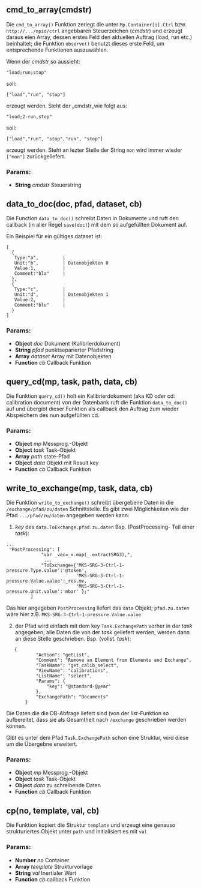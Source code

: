 

<!-- Start lib/utils.js -->

## cmd_to_array(cmdstr)

Die ```cmd_to_array()``` Funktion zerlegt die
unter ```Mp.Container[i].Ctrl``` bzw. ```http://.../mpid/ctrl```
angebbaren Steuerzeichen (_cmdstr_) und erzeugt daraus eien Array,
dessen erstes Feld den aktuellen Auftrag (load, run etc.)
beinhaltet; die Funktion ```observe()``` benutzt dieses erste Feld,
um entsprechende Funktionen auszuwählen.

Wenn der _cmdstr_ so aussieht:
```
"load;run;stop"
```
soll:
```
["load","run", "stop"]
```
erzeugt werden. Sieht der _cmdstr_wie folgt aus:
```
"load;2:run,stop"
```
soll:
```
["load","run", "stop","run", "stop"]
```
erzeugt werden. Steht an lezter Stelle der String ```mon```
wird immer wieder ```["mon"]``` zurückgeliefert.

### Params:

* **String** *cmdstr* Steuerstring

## data_to_doc(doc, pfad, dataset, cb)

Die Function ```data_to_doc()```
schreibt Daten in Dokumente und ruft den callback
(in aller Regel ```save(doc)```)
mit dem so aufgefüllten Dokument auf.

Ein Beispiel für ein gültiges dataset ist:
```
[
  {
   Type:"a",         |
   Unit:"b",         | Datenobjekten 0
   Value:1,          |
   Comment:"bla"     |
  },
  {
   Type:"c",         |
   Unit:"d",         | Datenobjekten 1
   Value:2,          |
   Comment:"blu"     |
  }
]
```

### Params:

* **Object** *doc* Dokument (Kalibrierdokument)
* **String** *pfad* punktseparierter Pfadstring
* **Array** *dataset* Array mit Datenobjekten
* **Function** *cb* Callback Funktion

## query_cd(mp, task, path, data, cb)

Die Funktion ```query_cd()``` holt
ein Kalibrierdokument (aka KD
oder cd: calibration document) von der Datenbank
ruft die Funktion ```data_to_doc()``` auf und
übergibt dieser Funktion als callback den Auftrag
zum wieder Abspeichern des nun aufgefüllten cd.

### Params:

* **Object** *mp* Messprog.-Objekt
* **Object** *task* Task-Objekt
* **Array** *path* state-Pfad
* **Object** *data* Objekt mit Result key
* **Function** *cb* Callback Funktion

## write_to_exchange(mp, task, data, cb)

Die Funktion ```write_to_exchange()``` schreibt
übergebene Daten in die ```/exchange/pfad/zu/daten``` Schnittstelle.
Es gibt zwei Möglichkeiten wie der Pfad
```.../pfad/zu/daten``` angegeben werden kann:

1)  _key_ des ```data.ToExchange.pfad.zu.daten```
Bsp. (PostProcessing- Teil einer _task_):
```
...
 "PostProcessing": [
             "var _vec=_x.map(_.extractSRG3),",
              ...
             "ToExchange={'MKS-SRG-3-Ctrl-1-pressure.Type.value':'@token',
                          'MKS-SRG-3-Ctrl-1-pressure.Value.value':_res.mv,
                          'MKS-SRG-3-Ctrl-1-pressure.Unit.value':'mbar' };"
         ]
```
Das hier angegeben ```PostProcessing``` liefert das ```data```
Objekt; ```pfad.zu.daten``` wäre hier z.B. ```MKS-SRG-3-Ctrl-1-pressure.Value.value```

2) der Pfad wird einfach mit dem key ```Task.ExchangePath``` vorher
in der _task_ angegeben; alle Daten die von der _task_
geliefert werden, werden dann an diese Stelle geschrieben.
Bsp. (vollst. _task_):
```
   {
           "Action": "getList",
           "Comment": "Remove an Element from Elements and Exchange",
           "TaskName": "get_calib_select",
           "ViewName": "calibrations",
           "ListName": "select",
           "Params": {
               "key": "@standard-@year"
           },
           "ExchangePath": "Documents"
       }
```
Die Daten die die DB-Abfrage liefert sind (von der _list_-Funktion
so  aufbereitet, dass sie als Gesamtheit nach ```/exchange```
geschrieben werden können.

Gibt es unter dem Pfad ```Task.ExchangePath``` schon eine Struktur,
wird diese um die Übergebne erweitert.

### Params:

* **Object** *mp* Messprog.-Objekt
* **Object** *task* Task-Objekt
* **Object** *data* zu schreibende Daten
* **Function** *cb* Callback Funktion

## cp(no, template, val, cb)

Die Funktion kopiert die Struktur ```template```
und erzeugt eine genauso strukturiertes
Objekt unter ```path``` und initialisiert
es mit ```val```

### Params:

* **Number** *no* Container
* **Array** *template* Strukturvorlage
* **String** *val* Inertialer Wert
* **Function** *cb* callback Funktion

<!-- End lib/utils.js -->

